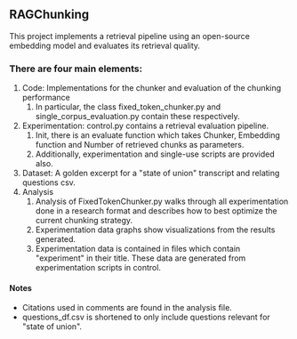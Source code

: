 ## RAGChunking
This project implements a retrieval pipeline using an open-source embedding model and evaluates its retrieval quality.

### There are four main elements:
1. Code: Implementations for the chunker and evaluation of the chunking performance
   1. In particular, the class fixed_token_chunker.py and single_corpus_evaluation.py contain these respectively.
2. Experimentation: control.py contains a retrieval evaluation pipeline. 
   1. Init, there is an evaluate function which takes Chunker, Embedding function and Number of retrieved chunks as parameters.
   2. Additionally, experimentation and single-use scripts are provided also. 
3. Dataset: A golden excerpt for a "state of union" transcript and relating questions csv. 
4. Analysis
   1. Analysis of FixedTokenChunker.py walks through all experimentation done in a research format and describes how to best optimize the current chunking strategy.
   2. Experimentation data graphs show visualizations from the results generated. 
   3. Experimentation data is contained in files which contain "experiment" in their title. These data are generated from experimentation scripts in control.

#### Notes
- Citations used in comments are found in the analysis file. 
- questions_df.csv is shortened to only include questions relevant for "state of union". 